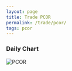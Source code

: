```yaml
---
layout: page
title: Trade PCOR
permalink: /trade/pcor/
tags: pcor
---
```


### Daily Chart

![PCOR](http://www.marketwatch.com/kaavio.Webhost/charts/big.chart?nosettings=1&symb=PCOR&uf=7168&type=4&size=3&sid=10332450&style=1013&freq=1&time=8&ma=6&maval=20,50,200&lf=4&lf2=0&lf3=0&height=510&width=720&mocktick=1)
